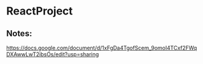 # ReactProject


## Notes:
https://docs.google.com/document/d/1xFgDa4TgofScem_9omoI4TCxf2FWqDXAwwLwT2ibsOs/edit?usp=sharing

